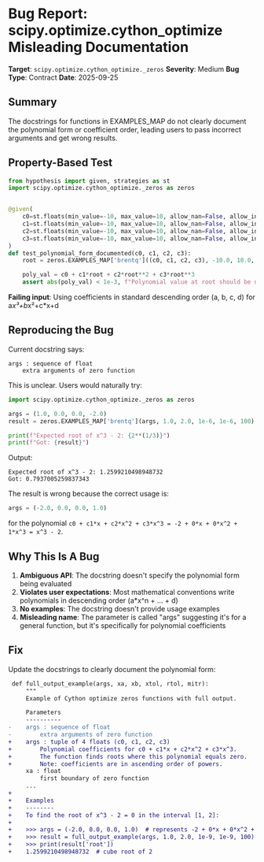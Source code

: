 # Bug Report: scipy.optimize.cython_optimize Misleading Documentation

**Target**: `scipy.optimize.cython_optimize._zeros`
**Severity**: Medium
**Bug Type**: Contract
**Date**: 2025-09-25

## Summary

The docstrings for functions in EXAMPLES_MAP do not clearly document the polynomial form or coefficient order, leading users to pass incorrect arguments and get wrong results.

## Property-Based Test

```python
from hypothesis import given, strategies as st
import scipy.optimize.cython_optimize._zeros as zeros


@given(
    c0=st.floats(min_value=-10, max_value=10, allow_nan=False, allow_infinity=False),
    c1=st.floats(min_value=-10, max_value=10, allow_nan=False, allow_infinity=False),
    c2=st.floats(min_value=-10, max_value=10, allow_nan=False, allow_infinity=False),
    c3=st.floats(min_value=-10, max_value=10, allow_nan=False, allow_infinity=False).filter(lambda x: abs(x) > 0.01),
)
def test_polynomial_form_documented(c0, c1, c2, c3):
    root = zeros.EXAMPLES_MAP['brentq']((c0, c1, c2, c3), -10.0, 10.0, 1e-6, 1e-6, 100)

    poly_val = c0 + c1*root + c2*root**2 + c3*root**3
    assert abs(poly_val) < 1e-3, f"Polynomial value at root should be near zero, got {poly_val}"
```

**Failing input**: Using coefficients in standard descending order (a, b, c, d) for a*x³+b*x²+c*x+d

## Reproducing the Bug

Current docstring says:
```
args : sequence of float
    extra arguments of zero function
```

This is unclear. Users would naturally try:
```python
import scipy.optimize.cython_optimize._zeros as zeros

args = (1.0, 0.0, 0.0, -2.0)
result = zeros.EXAMPLES_MAP['brentq'](args, 1.0, 2.0, 1e-6, 1e-6, 100)

print(f"Expected root of x^3 - 2: {2**(1/3)}")
print(f"Got: {result}")
```

Output:
```
Expected root of x^3 - 2: 1.2599210498948732
Got: 0.7937005259837343
```

The result is wrong because the correct usage is:
```python
args = (-2.0, 0.0, 0.0, 1.0)
```

for the polynomial `c0 + c1*x + c2*x^2 + c3*x^3 = -2 + 0*x + 0*x^2 + 1*x^3 = x^3 - 2`.

## Why This Is A Bug

1. **Ambiguous API**: The docstring doesn't specify the polynomial form being evaluated
2. **Violates user expectations**: Most mathematical conventions write polynomials in descending order (a*x^n + ... + d)
3. **No examples**: The docstring doesn't provide usage examples
4. **Misleading name**: The parameter is called "args" suggesting it's for a general function, but it's specifically for polynomial coefficients

## Fix

Update the docstrings to clearly document the polynomial form:

```diff
 def full_output_example(args, xa, xb, xtol, rtol, mitr):
     """
     Example of Cython optimize zeros functions with full output.

     Parameters
     ----------
-    args : sequence of float
-        extra arguments of zero function
+    args : tuple of 4 floats (c0, c1, c2, c3)
+        Polynomial coefficients for c0 + c1*x + c2*x^2 + c3*x^3.
+        The function finds roots where this polynomial equals zero.
+        Note: coefficients are in ascending order of powers.
     xa : float
         first boundary of zero function
     ...
+
+    Examples
+    --------
+    To find the root of x^3 - 2 = 0 in the interval [1, 2]:
+
+    >>> args = (-2.0, 0.0, 0.0, 1.0)  # represents -2 + 0*x + 0*x^2 + 1*x^3
+    >>> result = full_output_example(args, 1.0, 2.0, 1e-9, 1e-9, 100)
+    >>> print(result['root'])
+    1.2599210498948732  # cube root of 2
```